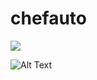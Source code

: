 # chefauto

![](docs/assets/ui-install.gif)


![Alt Text](https://media.giphy.com/media/vFKqnCdLPNOKc/giphy.gif)
